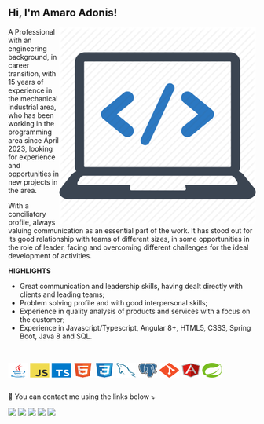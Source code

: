 <H2>Hi, I'm Amaro Adonis!</H2>

<img src="https://raw.githubusercontent.com/amaroAdonis/amaroAdonis/main/kisspng-computer-programming-programmer-icon-design-softwa-coder-png-transparent-image-5a756d89c09351.0972296815176451937888.png" min-width="400px" max-width="400px" width="400px" align="right">

<p align="left"> 
A Professional with an engineering background, in career transition, with 15 years of experience in the mechanical industrial area, who has been working in the programming area since April 2023, looking for experience and opportunities in new projects in the area.

With a conciliatory profile, always valuing communication as an essential part of the work. It has stood out for its good relationship with teams of different sizes, in some opportunities in the role of leader, facing and overcoming different challenges for the ideal development of activities.

<strong>HIGHLIGHTS</strong>
<ul>
	<li>Great communication and leadership skills, having dealt directly with clients and leading teams;</li>
	<li>Problem solving profile and with good interpersonal skills;</li>
	<li>Experience in quality analysis of products and services with a focus on the customer;</li>
	<li>Experience in Javascript/Typescript, Angular 8+, HTML5, CSS3, Spring Boot, Java 8 and SQL.</li>
</ul>

</p>

##

<div style="display: inline_block"><br>
	<img align="center" alt="Adonis-Java" height="30" width="40" src="https://raw.githubusercontent.com/devicons/devicon/master/icons/java/java-original.svg">
	<img align="center" alt="Adonis-Js" height="30" width="40" src="https://raw.githubusercontent.com/devicons/devicon/master/icons/javascript/javascript-original.svg">
	<img align="center" alt="Adonis-Ts" height="30" width="40" src="https://raw.githubusercontent.com/devicons/devicon/master/icons/typescript/typescript-original.svg">
	<img align="center" alt="Adonis-HTML" height="30" width="40" src="https://raw.githubusercontent.com/devicons/devicon/master/icons/html5/html5-original.svg">
	<img align="center" alt="Adonis-CSS" height="30" width="40" src="https://raw.githubusercontent.com/devicons/devicon/master/icons/css3/css3-original.svg">
	<img align="center" alt="Adonis-Mysql" height="30" width="40" src="https://raw.githubusercontent.com/devicons/devicon/master/icons/mysql/mysql-original.svg">
	<img align="center" alt="Adonis-Postgre" height="30" width="40" src="https://raw.githubusercontent.com/devicons/devicon/master/icons/postgresql/postgresql-original.svg">
	<img align="center" alt="Adonis-Git" height="30" width="40" src="https://raw.githubusercontent.com/devicons/devicon/master/icons/git/git-original.svg">
	<img align="center" alt="Adonis-Angular" height="30" width="40" src="https://raw.githubusercontent.com/devicons/devicon/master/icons/angularjs/angularjs-original.svg">
	<img align="center" alt="Adonis-Spring" height="30" width="40" src="https://raw.githubusercontent.com/devicons/devicon/master/icons/spring/spring-original.svg">
</div>


##

<p align="left">
  💌 You can contact me using the links below ⤵️
</p>

<p align="left">
  <a href="amaro.adonis@gmail.com" alt="Gmail">
  <img src="https://img.shields.io/badge/-Gmail-FF0000?style=flat-square&labelColor=FF0000&logo=gmail&logoColor=white&link=amaro.adonis@gmail.com"><a>
  <a href="https://www.linkedin.com/in/amaroamorim" alt="LinkedIn">
  <img src="https://img.shields.io/badge/-Linkedin-0e76a8?style=flat-square&logo=Linkedin&logoColor=white&link=https://www.linkedin.com/in/amaroamorim"/></a>
  <a href="https://wa.me/5582981818166" alt="WhatsApp">
  <img src="https://img.shields.io/badge/-WhatsApp-25d366?style=flat-square&labelColor=25d366&logo=whatsapp&logoColor=white&link=https://wa.me/5582981818166"/></a>
  <a href="https://www.facebook.com/amaro.adonis" alt="Facebook">
  <img src="https://img.shields.io/badge/-Facebook-3b5998?style=flat-square&labelColor=3b5998&logo=facebook&logoColor=white&link=https://www.facebook.com/amaro.adonis"/></a>
  <a href="https://www.instagram.com/amaroadonis/" alt="Instagram">
  <img src="https://img.shields.io/badge/-Instagram-DF0174?style=flat-square&labelColor=DF0174&logo=instagram&logoColor=white&link=https://www.instagram.com/amaroadonis/"/></a>
</p>
